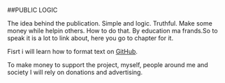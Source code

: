 ##PUBLIC LOGIC

The idea behind the publication. Simple and logic. Truthful. Make some money while helpin others. How to do that. By education ma frands.So to speak it is a lot to link about, here you go to chapter for it.





Fisrt i will learn how to format text on [GitHub](https://guides.github.com/features/mastering-markdown/#syntax).


To make money to support the project, myself, people around me and society I will rely on donations and advertising.

